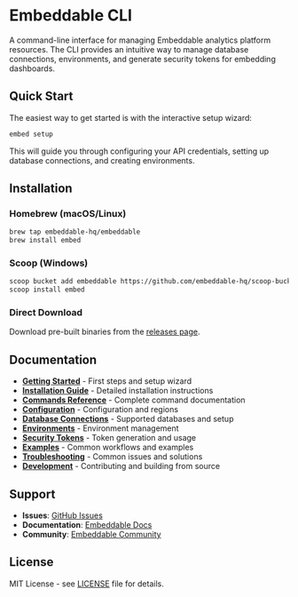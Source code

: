 # Embeddable CLI

A command-line interface for managing Embeddable analytics platform resources. The CLI provides an intuitive way to manage database connections, environments, and generate security tokens for embedding dashboards.

## Quick Start

The easiest way to get started is with the interactive setup wizard:

```bash
embed setup
```

This will guide you through configuring your API credentials, setting up database connections, and creating environments.

## Installation

### Homebrew (macOS/Linux)
```bash
brew tap embeddable-hq/embeddable
brew install embed
```

### Scoop (Windows)
```bash
scoop bucket add embeddable https://github.com/embeddable-hq/scoop-bucket
scoop install embed
```

### Direct Download
Download pre-built binaries from the [releases page](https://github.com/embeddable-hq/embeddable-cli/releases/latest).

## Documentation

- **[Getting Started](docs/getting-started.md)** - First steps and setup wizard
- **[Installation Guide](docs/installation.md)** - Detailed installation instructions
- **[Commands Reference](docs/commands.md)** - Complete command documentation
- **[Configuration](docs/configuration.md)** - Configuration and regions
- **[Database Connections](docs/databases.md)** - Supported databases and setup
- **[Environments](docs/environments.md)** - Environment management
- **[Security Tokens](docs/tokens.md)** - Token generation and usage
- **[Examples](docs/examples.md)** - Common workflows and examples
- **[Troubleshooting](docs/troubleshooting.md)** - Common issues and solutions
- **[Development](docs/development.md)** - Contributing and building from source

## Support

- **Issues**: [GitHub Issues](https://github.com/embeddable-hq/embeddable-cli/issues)
- **Documentation**: [Embeddable Docs](https://docs.embeddable.com)
- **Community**: [Embeddable Community](https://community.embeddable.com)

## License

MIT License - see [LICENSE](LICENSE) file for details.